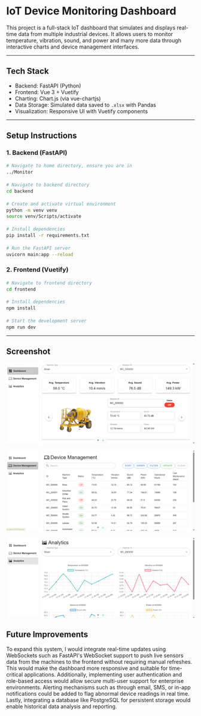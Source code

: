 # IoT Device Monitoring Dashboard

This project is a full-stack IoT dashboard that simulates and displays real-time data from multiple industrial devices. It allows users to monitor temperature, vibration, sound, and power and many more data through interactive charts and device management interfaces.

---

## Tech Stack

- Backend: FastAPI (Python)
- Frontend: Vue 3 + Vuetify
- Charting: Chart.js (via vue-chartjs)
- Data Storage: Simulated data saved to `.xlsx` with Pandas
- Visualization: Responsive UI with Vuetify components

---

## Setup Instructions

### 1. Backend (FastAPI)

```bash
# Navigate to home directory, ensure you are in
../Monitor

# Navigate to backend directory
cd backend

# Create and activate virtual environment
python -m venv venv
source venv/Scripts/activate

# Install dependencies
pip install -r requirements.txt

# Run the FastAPI server
uvicorn main:app --reload

```

### 2. Frontend (Vuetify)

```bash
# Navigate to frontend directory
cd frontend

# Install dependencies
npm install

# Start the development server
npm run dev

```

---

## Screenshot

![1754400157426](image/README/1754400157426.png)

![1754400250939](image/README/1754400250939.png)

![1754400225048](image/README/1754400225048.png)

## Future Improvements

To expand this system, I would integrate real-time updates using WebSockets such as FastAPI's WebSocket support to push live sensors data from the machines to the frontend without requiring manual refreshes. This would make the dashboard more responsive and suitable for time-critical applications. Additionally, implementing user authentication and role-based access would allow secure multi-user support for enterprise environments. Alerting mechanisms such as through email, SMS, or in-app notifications could be added to flag abnormal device readings in real time. Lastly, integrating a database like PostgreSQL for persistent storage would enable historical data analysis and reporting.
